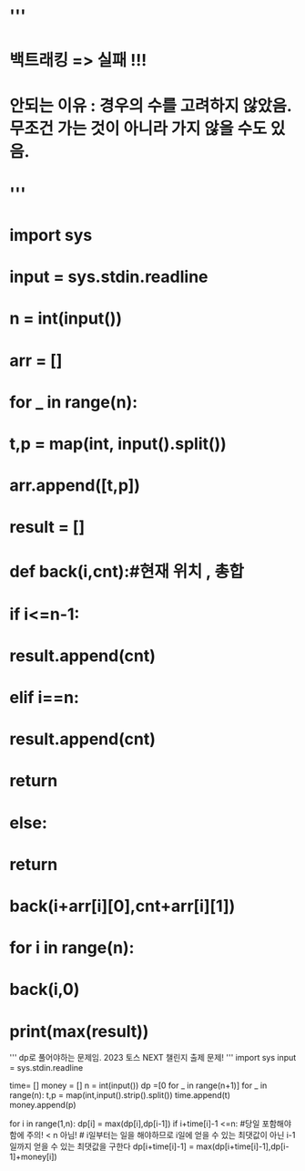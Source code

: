 # '''
# 백트래킹 => 실패 !!!
# 안되는 이유 : 경우의 수를 고려하지 않았음.무조건 가는 것이 아니라 가지 않을 수도 있음.
# '''
# import sys
# input = sys.stdin.readline

# n = int(input())
# arr = []
# for _ in range(n):
#     t,p = map(int, input().split())
#     arr.append([t,p])
# result = []

# def back(i,cnt):#현재 위치 , 총합
#     if i<=n-1:
#         result.append(cnt)
#     elif i==n:
#         result.append(cnt)
#         return
#     else:
#         return 
#     back(i+arr[i][0],cnt+arr[i][1])

# for i in range(n):
#     back(i,0)
# print(max(result))


'''
dp로 풀어야하는 문제임.
2023 토스 NEXT 챌린지 출제 문제!
'''
import sys
input = sys.stdin.readline

time= []
money = []
n = int(input())
dp =[0 for _ in range(n+1)]
for _ in range(n):
    t,p = map(int,input().strip().split())
    time.append(t)
    money.append(p)
    
for i in range(1,n):
    dp[i] = max(dp[i],dp[i-1])
    if i+time[i]-1 <=n: #당일 포함해야함에 주의! < n 아님!
        # i일부터는 일을 해야하므로 i일에 얻을 수 있는 최댓값이 아닌 i-1일까지 얻을 수 있는 최댓값을 구한다
        dp[i+time[i]-1] = max(dp[i+time[i]-1],dp[i-1]+money[i])
